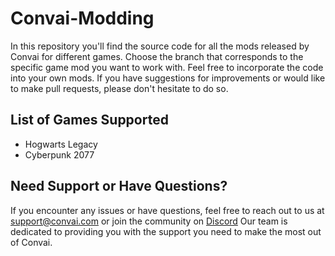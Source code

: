 # Convai-Modding
In this repository you'll find the source code for all the mods released by Convai for different games. Choose the branch that corresponds to the specific game mod you want to work with. Feel free to incorporate the code into your own mods. If you have suggestions for improvements or would like to make pull requests, please don't hesitate to do so.

## List of Games Supported
- Hogwarts Legacy
- Cyberpunk 2077
  
## Need Support or Have Questions?
If you encounter any issues or have questions, feel free to reach out to us at support@convai.com or join the community on [Discord](https://discord.gg/UVvBgV3xQ5) Our team is dedicated to providing you with the support you need to make the most out of Convai.

